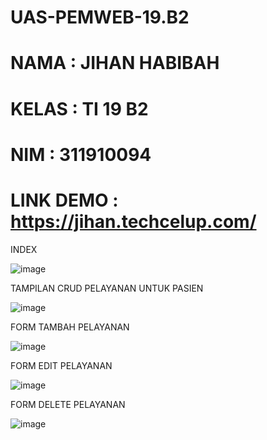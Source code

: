 # UAS-PEMWEB-19.B2

# NAMA : JIHAN HABIBAH

# KELAS : TI 19 B2

# NIM : 311910094

# LINK DEMO : https://jihan.techcelup.com/

INDEX

![image](https://user-images.githubusercontent.com/81526294/126328959-94f83e7f-b16a-4d4e-af17-cb7b67ef9c06.png)

TAMPILAN CRUD PELAYANAN UNTUK PASIEN

![image](https://user-images.githubusercontent.com/81526294/126329336-a675245b-df23-4447-ae42-572d45c1d27d.png)

FORM TAMBAH PELAYANAN

![image](https://user-images.githubusercontent.com/81526294/126329585-21f4061d-65f3-4ab0-bd6d-8783a4a33482.png)

FORM EDIT PELAYANAN

![image](https://user-images.githubusercontent.com/81526294/126329933-a6c23485-6d31-4e83-9c24-a2a3925fbc53.png)

FORM DELETE PELAYANAN

![image](https://user-images.githubusercontent.com/81526294/126330135-af19d180-f59b-448c-8a3f-6edc8a808424.png)

